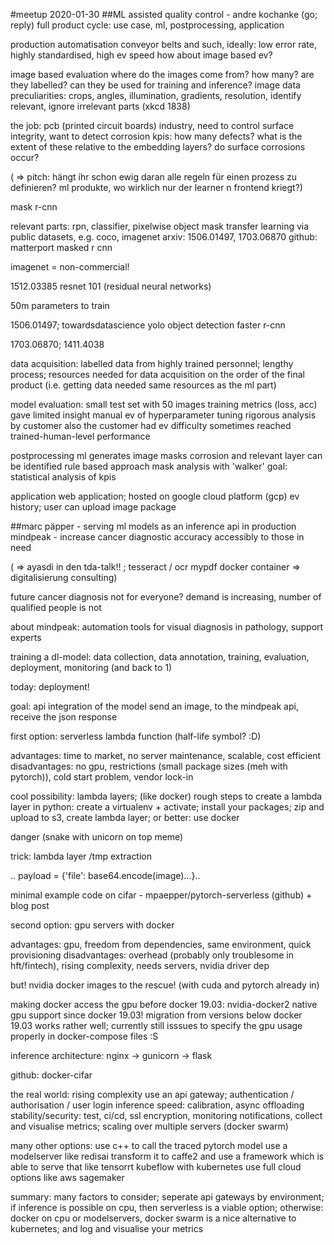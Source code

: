 #meetup 2020-01-30
##ML assisted quality control - andre kochanke (go; reply)
full product cycle: use case, ml, postprocessing, application

production automatisation
conveyor belts and such, ideally: low error rate, highly standardised, high ev speed
how about image based ev?

image based evaluation
where do the images come from? how many? are they labelled?
can they be used for training and inference? 
image data preculiarities: crops, angles, illumination, gradients, resolution, 
identify relevant, ignore irrelevant parts (xkcd 1838)

the job:
pcb (printed circuit boards) industry, need to control surface integrity, 
want to detect corrosion
kpis: how many defects? what is the extent of these relative to the embedding layers?
do surface corrosions occur?

( => pitch: hängt ihr schon ewig daran alle regeln für einen prozess zu definieren? 
ml produkte, wo wirklich nur der learner n frontend kriegt?)

mask r-cnn

relevant parts:  rpn, classifier, pixelwise object mask
transfer learning via public datasets, e.g. coco, imagenet
arxiv: 1506.01497, 1703.06870
github: matterport masked r cnn

imagenet = non-commercial!

1512.03385
resnet 101 (residual neural networks)

50m parameters to train

1506.01497; towardsdatascience yolo object detection
faster r-cnn

1703.06870; 1411.4038

data acquisition:
labelled data from highly trained personnel; lengthy process; resources needed for data acquisition on the order of 
the final product (i.e. getting data needed same resources as the ml part)

model evaluation:
small test set with 50 images
training metrics (loss, acc) gave limited insight
manual ev of hyperparameter tuning
rigorous analysis by customer
also the customer had ev difficulty sometimes
reached trained-human-level performance

postprocessing
ml generates image masks 
corrosion and relevant layer can be identified
rule based approach
mask analysis with 'walker'
goal: statistical analysis of kpis

application
web application; hosted on google cloud platform (gcp)
ev history; user can upload image package

##marc päpper - serving ml models as an inference api in production
mindpeak - increase cancer diagnostic accuracy accessibly to those in need

( => ayasdi in den tda-talk!! ; tesseract / ocr mypdf docker container => digitalisierung consulting)

future cancer diagnosis not for everyone?
demand is increasing, number of qualified people is not

about mindpeak:
automation tools for visual diagnosis in pathology, support experts

training a dl-model: data collection, data annotation, training, evaluation, deployment, monitoring (and back to 1)

today: deployment!

goal: api integration of the model
send an image, to the mindpeak api, receive the json response

first option: serverless lambda function (half-life symbol? :D)

advantages: time to market, no server maintenance, scalable, cost efficient
disadvantages: no gpu, restrictions (small package sizes (meh with pytorch)), cold start problem, vendor lock-in

cool possibility: lambda layers; (like docker)
rough steps to create a lambda layer in python:
create a virtualenv + activate; install your packages; zip and upload to s3, create lambda layer; or better: use docker 

danger (snake with unicorn on top meme)

trick: lambda layer /tmp extraction

.. payload = {'file': base64.encode(image)...}..

minimal example code on cifar - mpaepper/pytorch-serverless (github)  + blog post

second option: gpu servers with docker

advantages: gpu, freedom from dependencies, same environment, quick provisioning
disadvantages: overhead (probably only troublesome in hft/fintech), rising complexity, needs servers, nvidia driver dep

but! nvidia docker images to the rescue! (with cuda and pytorch already in)

making docker access the gpu
before docker 19.03: nvidia-docker2
native gpu support since docker 19.03! migration from versions below docker 19.03 works rather well;
currently still isssues to specify the gpu usage properly in docker-compose files :S

inference architecture:
nginx -> gunicorn -> flask

github: docker-cifar

the real world: rising complexity
use an api gateway; authentication / authorisation / user login
inference speed: calibration, async offloading
stability/security: test, ci/cd, ssl encryption, monitoring notifications, collect and visualise metrics; 
scaling over multiple servers (docker swarm)

many other options:
use c++ to call the traced pytorch model
use a modelserver like redisai
transform it to caffe2 and use a framework which is able to serve that like tensorrt
kubeflow with kubernetes
use full cloud options like aws sagemaker

summary:
many factors to consider; seperate api gateways by environment; if inference is possible on cpu, then serverless is a viable option;
otherwise: docker on cpu or modelservers, docker swarm is a nice alternative to kubernetes; and log and visualise your metrics
